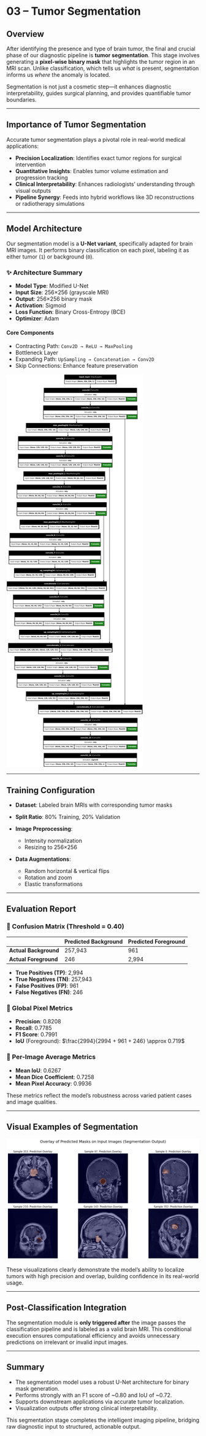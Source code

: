 # 03 – Tumor Segmentation

## Overview

After identifying the presence and type of brain tumor, the final and crucial phase of our diagnostic pipeline is **tumor segmentation**. This stage involves generating a **pixel-wise binary mask** that highlights the tumor region in an MRI scan. Unlike classification, which tells us *what* is present, segmentation informs us *where* the anomaly is located.

Segmentation is not just a cosmetic step—it enhances diagnostic interpretability, guides surgical planning, and provides quantifiable tumor boundaries.

---

## Importance of Tumor Segmentation

Accurate tumor segmentation plays a pivotal role in real-world medical applications:

* **Precision Localization**: Identifies exact tumor regions for surgical intervention
* **Quantitative Insights**: Enables tumor volume estimation and progression tracking
* **Clinical Interpretability**: Enhances radiologists’ understanding through visual outputs
* **Pipeline Synergy**: Feeds into hybrid workflows like 3D reconstructions or radiotherapy simulations

---

## Model Architecture

Our segmentation model is a **U-Net variant**, specifically adapted for brain MRI images. It performs binary classification on each pixel, labeling it as either tumor (`1`) or background (`0`).

### ✨ Architecture Summary

* **Model Type**: Modified U-Net
* **Input Size**: 256×256 (grayscale MRI)
* **Output**: 256×256 binary mask
* **Activation**: Sigmoid
* **Loss Function**: Binary Cross-Entropy (BCE)
* **Optimizer**: Adam

#### Core Components

* Contracting Path: `Conv2D → ReLU → MaxPooling`
* Bottleneck Layer
* Expanding Path: `UpSampling → Concatenation → Conv2D`
* Skip Connections: Enhance feature preservation

![Segmentation Architecture](images/segmentation_model_architecture.png)

---

## Training Configuration

* **Dataset**: Labeled brain MRIs with corresponding tumor masks
* **Split Ratio**: 80% Training, 20% Validation
* **Image Preprocessing**:

  * Intensity normalization
  * Resizing to 256×256
* **Data Augmentations**:

  * Random horizontal & vertical flips
  * Rotation and zoom
  * Elastic transformations

---

## Evaluation Report

### 🔹 Confusion Matrix (Threshold = 0.40)

|                       | Predicted Background | Predicted Foreground |
| --------------------- | -------------------- | -------------------- |
| **Actual Background** | 257,943              | 961                  |
| **Actual Foreground** | 246                  | 2,994                |

* **True Positives (TP)**: 2,994
* **True Negatives (TN)**: 257,943
* **False Positives (FP)**: 961
* **False Negatives (FN)**: 246

### 🔹 Global Pixel Metrics

* **Precision**: 0.8208
* **Recall**: 0.7785
* **F1 Score**: 0.7991
* **IoU** (Foreground): $\frac{2994}{2994 + 961 + 246} \approx 0.719$

### 🔹 Per-Image Average Metrics

* **Mean IoU**: 0.6267
* **Mean Dice Coefficient**: 0.7258
* **Mean Pixel Accuracy**: 0.9936

These metrics reflect the model’s robustness across varied patient cases and image qualities.

---

## Visual Examples of Segmentation

![example](images\seg_exp.png)

These visualizations clearly demonstrate the model’s ability to localize tumors with high precision and overlap, building confidence in its real-world usage.

---

## Post-Classification Integration

The segmentation module is **only triggered after** the image passes the classification pipeline and is labeled as a valid brain MRI. This conditional execution ensures computational efficiency and avoids unnecessary predictions on irrelevant or invalid input images.

---

## Summary

* The segmentation model uses a robust U-Net architecture for binary mask generation.
* Performs strongly with an F1 score of \~0.80 and IoU of \~0.72.
* Supports downstream applications via accurate tumor localization.
* Visualization outputs offer strong clinical interpretability.

This segmentation stage completes the intelligent imaging pipeline, bridging raw diagnostic input to structured, actionable output.
